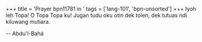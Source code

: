 +++
title = 'Prayer bpn11781 in '
tags = ['lang-101', 'bpn-unsorted']
+++
Iyoh leh Topa! O Topa Topa ku! Jugan tudu oku otin dek tolen, dek tutuas ndi kiluwang mutiara.

-- Abdu'l-Bahá
